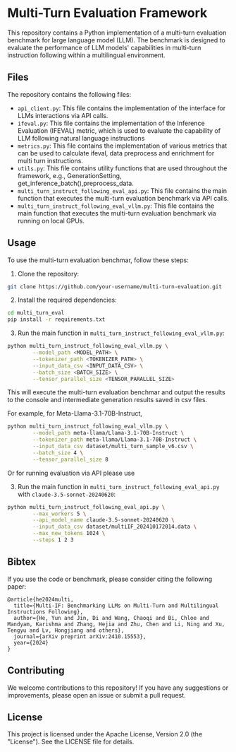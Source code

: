 # Multi-Turn Evaluation Framework

This repository contains a Python implementation of a multi-turn evaluation benchmark for large language model (LLM). The benchmark is designed to evaluate the performance of LLM models' capabilities in multi-turn instruction following within a multilingual environment.



## Files

The repository contains the following files:

* `api_client.py`: This file contains the implementation of the interface for LLMs interactions via API calls.
* `ifeval.py`: This file contains the implementation of the Inference Evaluation (IFEVAL) metric, which is used to evaluate the capability of LLM following natural language instructions
* `metrics.py`: This file contains the implementation of various metrics that can be used to calculate ifeval, data preprocess and enrichment for multi turn instructions.
* `utils.py`: This file contains utility functions that are used throughout the framework, e.g., GenerationSetting, get_inference_batch(),preprocess_data.
* `multi_turn_instruct_following_eval_api.py`: This file contains the main function that executes the multi-turn evaluation benchmark via API calls.
* `multi_turn_instruct_following_eval_vllm.py`: This file contains the main function that executes the multi-turn evaluation benchmark via running on local GPUs.


## Usage

To use the multi-turn evaluation benchmar, follow these steps:

1. Clone the repository:
```bash
git clone https://github.com/your-username/multi-turn-evaluation.git
```
2. Install the required dependencies:
```bash
cd multi_turn_eval
pip install -r requirements.txt
```
3. Run the main function in `multi_turn_instruct_following_eval_vllm.py`:
```bash
python multi_turn_instruct_following_eval_vllm.py \
        --model_path <MODEL_PATH> \
        --tokenizer_path <TOKENIZER_PATH> \
        --input_data_csv <INPUT_DATA_CSV> \
        --batch_size <BATCH_SIZE> \
        --tensor_parallel_size <TENSOR_PARALLEL_SIZE>
```
This will execute the multi-turn evaluation benchmar and output the results to the console and intermediate generation results saved in csv files.

For example, for Meta-Llama-3.1-70B-Instruct,
```bash
python multi_turn_instruct_following_eval_vllm.py \
        --model_path meta-llama/Llama-3.1-70B-Instruct \
        --tokenizer_path meta-llama/Llama-3.1-70B-Instruct \
        --input_data_csv dataset/multi_turn_sample_v6.csv \
        --batch_size 4 \
        --tensor_parallel_size 8
```

Or for running evaluation via API please use

3. Run the main function in `multi_turn_instruct_following_eval_api.py` with `claude-3.5-sonnet-20240620`:
```bash
python multi_turn_instruct_following_eval_api.py \
        --max_workers 5 \
        --api_model_name claude-3.5-sonnet-20240620 \
        --input_data_csv dataset/multiIF_202410172014.data \
        --max_new_tokens 1024 \
        --steps 1 2 3
```

## Bibtex
If you use the code or benchmark, please consider citing the following paper:
```
@article{he2024multi,
  title={Multi-IF: Benchmarking LLMs on Multi-Turn and Multilingual Instructions Following},
  author={He, Yun and Jin, Di and Wang, Chaoqi and Bi, Chloe and Mandyam, Karishma and Zhang, Hejia and Zhu, Chen and Li, Ning and Xu, Tengyu and Lv, Hongjiang and others},
  journal={arXiv preprint arXiv:2410.15553},
  year={2024}
}
```

## Contributing

We welcome contributions to this repository! If you have any suggestions or improvements, please open an issue or submit a pull request.

## License

This project is licensed under the Apache License, Version 2.0 (the "License"). See the LICENSE file for details.
